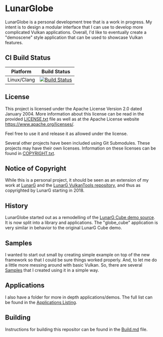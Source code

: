 # LunarGlobe

LunarGlobe is a personal development tree that is a work in progress.
My intent is to design a modular interface that I can use to develop
more complicated Vulkan applications.
Overall, I'd like to eventually create a "demoscene" style application
that can be used to showcase Vulkan features.


## CI Build Status
| Platform | Build Status |
|:--------:|:------------:|
| Linux/Clang | [![Build Status](https://travis-ci.com/MarkY-LunarG/LunarGlobe.svg?branch=master)](https://travis-ci.com/MarkY-LunarG/LunarGlobe) |



## License

This project is licensed under the Apache License Version 2.0 dated
January 2004.
More information about this license can be read in the provided
[LICENSE.txt](LICENSE.txt) file as well as at the Apache License
website https://www.apache.org/licenses/.

Feel free to use it and release it as allowed under the license.

Several other projects have been included using Git Submodules.
These projects may have their own licenses.
Information on these licenses can be found in
[COPYRIGHT.txt](COPYRIGHT.txt).

## Notice of Copyright

While this is a personal project, it should be seen as an extension
of my work at [LunarG](https://www.lunarg.com) and the
[LunarG VulkanTools repository](https://github.com/KhronosGroup/Vulkan-Tools), and
thus as copyrighted by LunarG starting in 2018.


## History

LunarGlobe started out as a remodelling of the
[LunarG Cube demo source](https://github.com/KhronosGroup/Vulkan-Tools/tree/master/cube).
It is now split into a library and applications.  The "globe_cube"
application is very similar in behavior to the original LunarG Cube demo.

## Samples

I wanted to start out small by creating simple example on top of the new framework
so that I could be sure things worked properly.  And, to let me do a little more messing
around with basic Vulkan.  So, there are several [Samples](./samples/README.md) that
I created using it in a simple way.

## Applications

I also have a folder for more in depth applications/demos.  The full list can be found in the
[Applications Listing](./apps/README.md).

## Building

Instructions for building this repositor can be found in the [Build.md](./BUILD.md)
file.

